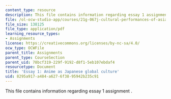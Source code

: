 ```yaml
---
content_type: resource
description: This file contains information regarding essay 1 assignment .
file: /ol-ocw-studio-app/courses/21g-067j-cultural-performances-of-asia-fall-2005/8295a917a484a6276f3895942b235c91_MIT21G_067JF05_essay1assig.pdf
file_size: 138125
file_type: application/pdf
learning_resource_types:
- Assignments
license: https://creativecommons.org/licenses/by-nc-sa/4.0/
ocw_type: OCWFile
parent_title: Assignments
parent_type: CourseSection
parent_uid: 78bcf319-229f-9192-d8f1-5eb107ebdaf4
resourcetype: Document
title: 'Essay 1: Anime as Japanese global culture'
uid: 8295a917-a484-a627-6f38-95942b235c91
---
```

This file contains information regarding essay 1 assignment .
